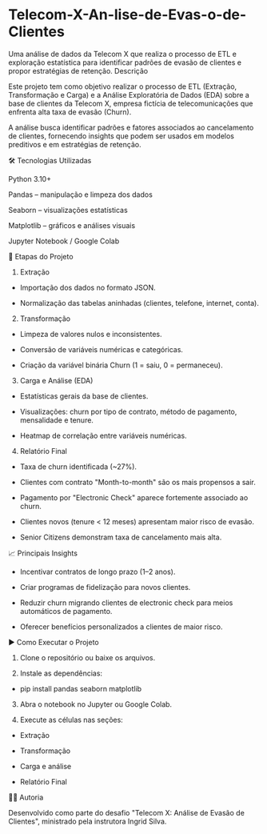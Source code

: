 # Telecom-X-An-lise-de-Evas-o-de-Clientes
Uma análise de dados da Telecom X que realiza o processo de ETL e exploração estatística para identificar padrões de evasão de clientes e propor estratégias de retenção.
Descrição

Este projeto tem como objetivo realizar o processo de ETL (Extração, Transformação e Carga) e a Análise Exploratória de Dados (EDA) sobre a base de clientes da Telecom X, empresa fictícia de telecomunicações que enfrenta alta taxa de evasão (Churn).

A análise busca identificar padrões e fatores associados ao cancelamento de clientes, fornecendo insights que podem ser usados em modelos preditivos e em estratégias de retenção.

🛠️ Tecnologias Utilizadas

Python 3.10+

Pandas – manipulação e limpeza dos dados

Seaborn – visualizações estatísticas

Matplotlib – gráficos e análises visuais

Jupyter Notebook / Google Colab

📌 Etapas do Projeto

1. Extração

  - Importação dos dados no formato JSON.

  - Normalização das tabelas aninhadas (clientes, telefone, internet, conta).

2. Transformação

  - Limpeza de valores nulos e inconsistentes.

  - Conversão de variáveis numéricas e categóricas.

  - Criação da variável binária Churn (1 = saiu, 0 = permaneceu).

3. Carga e Análise (EDA)

  - Estatísticas gerais da base de clientes.

  - Visualizações: churn por tipo de contrato, método de pagamento, mensalidade e tenure.

  - Heatmap de correlação entre variáveis numéricas.

4. Relatório Final

  - Taxa de churn identificada (~27%).

  - Clientes com contrato "Month-to-month" são os mais propensos a sair.

  - Pagamento por "Electronic Check" aparece fortemente associado ao churn.

  - Clientes novos (tenure < 12 meses) apresentam maior risco de evasão.

  - Senior Citizens demonstram taxa de cancelamento mais alta.

📈 Principais Insights

- Incentivar contratos de longo prazo (1–2 anos).

- Criar programas de fidelização para novos clientes.

- Reduzir churn migrando clientes de electronic check para meios automáticos de pagamento.

- Oferecer benefícios personalizados a clientes de maior risco.

▶️ Como Executar o Projeto

1. Clone o repositório ou baixe os arquivos.

2. Instale as dependências:

- pip install pandas seaborn matplotlib


 3. Abra o notebook no Jupyter ou Google Colab.

 4. Execute as células nas seções:

  - Extração

  - Transformação
  
  - Carga e análise

  - Relatório Final

👩‍💻 Autoria

Desenvolvido como parte do desafio "Telecom X: Análise de Evasão de Clientes", ministrado pela instrutora Ingrid Silva.
